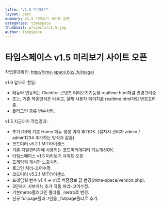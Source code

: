 ```yaml
---
title: "v1.5 미리보기"
layout: post
summary: v1.5 미리보기 사이트 오픈
categories: timespace
thumbnail: projects/v1.5.jpg
author: TimeSpace
---
```


# 타임스페이스 v1.5 미리보기 사이트 오픈

작업결과확인: <a href="http://time-space.biz/_fullpage/" target="_new">http://time-space.biz/_fullpage/</a>

v1.6 앞으로 할일:
<ul>
 <li>메뉴와 연동되는 Ckeditor 콘텐츠 미리보기기능을 realtime.html처럼 변경고려중.</li>
 <li>또는, 기존 작동방식은 놔두고, 실제 사용자 페이지를 realtime.html처럼 변경고려중.</li>
 <li>플러그인 종류 변수처리.</li>
</ul>
v1.5 지금까지 작업결과:
<ul>
 <li>초기 DB에 기본 Home 메뉴 생성 쿼리 추가OK. (설치시 관리자 admin / admin1234 추가하는 방식과 같음)</li>
 <li>코드미러 v5.2.1 MIT라이센스</li>
 <li>기존 파일관리자에 사용되는 코드미러에디터 기능개선OK.</li>
 <li>타임스페이스 v1.5 미리보기 사이트 오픈.</li>
 <li>프레임웍 게시판 노출처리.</li>
 <li>로그인 처리-코어수정.</li>
 <li>코드미러 v5.2.1 MIT라이센스</li>
 <li>프레임웍 변수 v1.4 -> v1.5 버전정보 값 변경(/time-space/version.php).</li>
 <li>3단까지 서브메뉴 추가 작동 처리-코어수정.</li>
 <li>기본metro플러그인 폴더를 _metro로 변경.</li>
 <li>신규 fullpage플러그인을 _fullpage폴더로 추가.</li>
</ul>